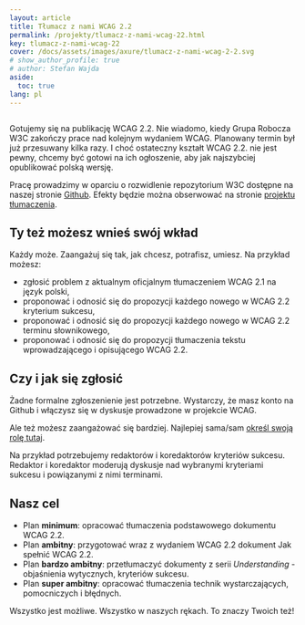 ```yaml
---
layout: article
title: Tłumacz z nami WCAG 2.2
permalink: /projekty/tlumacz-z-nami-wcag-22.html
key: tlumacz-z-nami-wcag-22
cover: /docs/assets/images/axure/tlumacz-z-nami-wcag-2-2.svg
# show_author_profile: true
# author: Stefan Wajda
aside:
  toc: true
lang: pl   
---
```


<div class="item">
  <div class="item__image">
    <img class="image image--lg" src="../docs/assets/images/axure/tlumacz-z-nami-wcag-2-2.svg" alt=""/>
  </div>
  <div class="item__content">
     <div class="item__description">
      <p>Gotujemy się na publikację WCAG 2.2. Nie wiadomo, kiedy Grupa Robocza W3C zakończy prace nad kolejnym wydaniem WCAG. Planowany termin był już przesuwany kilka razy. I choć ostateczny kształt WCAG 2.2. nie jest pewny, chcemy być gotowi na ich ogłoszenie, aby jak najszybciej opublikować polską wersję.
	  </p>
	  <p>Pracę prowadzimy w oparciu o rozwidlenie repozytorium W3C dostępne na naszej stronie <a href="https://github.com/irdpl/wcag">Github</a>. Efekty będzie można obserwować na stronie <a href="https://wcag.irdpl.pl/guidelines/22/">projektu tłumaczenia</a>.</p>
    </div>
  </div>
</div>

<!--more-->

## Ty też możesz wnieś swój wkład

Każdy może. Zaangażuj się tak, jak chcesz, potrafisz, umiesz. Na przykład możesz:
- zgłosić problem z aktualnym oficjalnym tłumaczeniem WCAG 2.1 na język polski, 
- proponować i odnosić się do propozycji każdego nowego w WCAG 2.2 kryterium sukcesu,
- proponować i odnosić się do propozycji każdego nowego w WCAG 2.2 terminu słownikowego,
- proponować i odnosić się do propozycji tłumaczenia tekstu wprowadzającego i opisującego WCAG 2.2.

## Czy i jak się zgłosić

Żadne formalne zgłoszenienie jest potrzebne. Wystarczy, że masz konto na Github i włączysz się w dyskusje prowadzone w projekcie WCAG.

Ale też możesz zaangażować się bardziej. Najlepiej sama/sam [określ swoją rolę tutaj](https://github.com/orgs/irdpl/discussions/26). 

Na przykład potrzebujemy redaktorów i koredaktorów kryteriów sukcesu. Redaktor i koredaktor moderują dyskusje nad wybranymi kryteriami sukcesu i powiązanymi z nimi terminami. 

## Nasz cel

- Plan **minimum**: opracować tłumaczenia podstawowego dokumentu WCAG 2.2.
- Plan **ambitny**: przygotować wraz z wydaniem WCAG 2.2 dokument Jak spełnić WCAG 2.2.
- Plan **bardzo ambitny**: przetłumaczyć dokumenty z serii _Understanding_ - objaśnienia wytycznych, kryteriów sukcesu.
- Plan **super ambitny**: opracować tłumaczenia technik wystarczających, pomocniczych i błędnych. 

Wszystko jest możliwe. Wszystko w naszych rękach. To znaczy Twoich też! 





